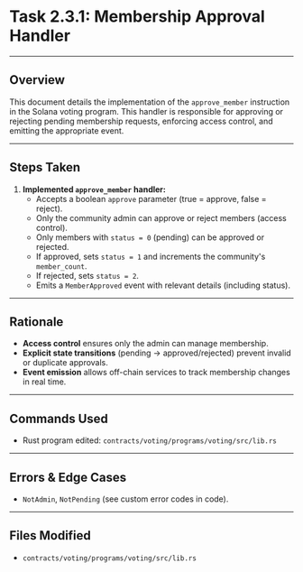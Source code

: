 # Task 2.3.1: Membership Approval Handler

---

## Overview
This document details the implementation of the `approve_member` instruction in the Solana voting program. This handler is responsible for approving or rejecting pending membership requests, enforcing access control, and emitting the appropriate event.

---

## Steps Taken
1. **Implemented `approve_member` handler:**
    - Accepts a boolean `approve` parameter (true = approve, false = reject).
    - Only the community admin can approve or reject members (access control).
    - Only members with `status = 0` (pending) can be approved or rejected.
    - If approved, sets `status = 1` and increments the community's `member_count`.
    - If rejected, sets `status = 2`.
    - Emits a `MemberApproved` event with relevant details (including status).

---

## Rationale
- **Access control** ensures only the admin can manage membership.
- **Explicit state transitions** (pending → approved/rejected) prevent invalid or duplicate approvals.
- **Event emission** allows off-chain services to track membership changes in real time.

---

## Commands Used
- Rust program edited: `contracts/voting/programs/voting/src/lib.rs`

---

## Errors & Edge Cases
- `NotAdmin`, `NotPending` (see custom error codes in code).

---

## Files Modified
- `contracts/voting/programs/voting/src/lib.rs` 